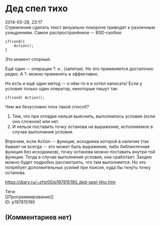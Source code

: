 Дед спел тихо
=============

  
2014-05-28, 23:17  
 Стремление сделать текст визуально покороче приводят к различным ухищрениям. Самое распространённое -- BSD-скобки:   
 
```
if(cond){  
	Action();  
}
```
   
   
 Это момент спорный.   
   
 Ещё один -- операции ?: и , (запятая). Но это применяется достаточно редко. А ?: можно применять и эффективно.   
   
 Но есть и ещё один метод -- о нём-то я и хотел написать! Если у условия только один оператор, некоторые пишут так:   
 
```
if(cond) Action();
```
   
 Чем же безусловно плох такой способ?   
 1) Тем, что при отладке нельзя выяснить, выполнилось условие (если оно сложное) или нет.   
 2) И нельзя поставить точку останова на выражение, исполняемое в случае выполнения условия.   
   
 Впрочем, если Action -- функция, исходники которой в наличие (так бывает не всегда -- это может быть выражение, либо библиотечная функция без исходников), точку останова можно поставить внутри той функции. Тогда в случае выполнения условия, она сработает. Заодно можно будет подробно рассмотреть, что там выполняется. Но это потребует дополнительных усилий при поиске, куда бы ткнуть точку останова.   
  
<https://diary.ru/~zHz00/p197815190_ded-spel-tiho.htm>  
  
Теги:  
[[Программирование]]  
ID: p197815190  


(Комментариев нет)
------------------
